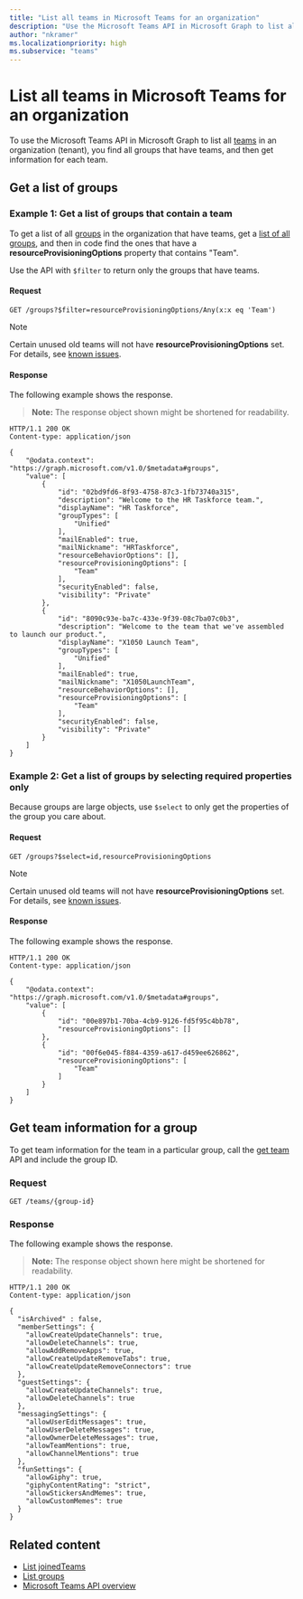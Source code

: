 ```yaml
---
title: "List all teams in Microsoft Teams for an organization"
description: "Use the Microsoft Teams API in Microsoft Graph to list all teams in an organization by finding all groups that have teams and getting information for each team."
author: "nkramer"
ms.localizationpriority: high
ms.subservice: "teams"
---
```


# List all teams in Microsoft Teams for an organization

To use the Microsoft Teams API in Microsoft Graph to list all [teams](/graph/api/resources/team) in an organization (tenant), you find all groups that have teams, and then get information for each team.

## Get a list of groups

### Example 1: Get a list of groups that contain a team

To get a list of all [groups](/graph/api/resources/group) in the organization that have teams, get a [list of all groups](/graph/api/group-list), and then in code find the ones that have a **resourceProvisioningOptions** property that contains "Team".

Use the API with `$filter` to return only the groups that have teams.

#### Request

```http
GET /groups?$filter=resourceProvisioningOptions/Any(x:x eq 'Team')
```

> [!NOTE]
> Certain unused old teams will not have **resourceProvisioningOptions** set. For details, see [known issues](https://developer.microsoft.com/en-us/graph/known-issues/?search=13633).

#### Response

The following example shows the response.

>**Note:** The response object shown might be shortened for readability. 
>
```http
HTTP/1.1 200 OK
Content-type: application/json

{
    "@odata.context": "https://graph.microsoft.com/v1.0/$metadata#groups",
    "value": [
        {
            "id": "02bd9fd6-8f93-4758-87c3-1fb73740a315",
            "description": "Welcome to the HR Taskforce team.",
            "displayName": "HR Taskforce",
            "groupTypes": [
                "Unified"
            ],
            "mailEnabled": true,
            "mailNickname": "HRTaskforce",
            "resourceBehaviorOptions": [],
            "resourceProvisioningOptions": [
                "Team"
            ],
            "securityEnabled": false,
            "visibility": "Private"
        },
        {
            "id": "8090c93e-ba7c-433e-9f39-08c7ba07c0b3",
            "description": "Welcome to the team that we've assembled to launch our product.",
            "displayName": "X1050 Launch Team",
            "groupTypes": [
                "Unified"
            ],
            "mailEnabled": true,
            "mailNickname": "X1050LaunchTeam",
            "resourceBehaviorOptions": [],
            "resourceProvisioningOptions": [
                "Team"
            ],
            "securityEnabled": false,
            "visibility": "Private"
        }
    ]
}
```

### Example 2: Get a list of groups by selecting required properties only

Because groups are large objects, use `$select` to only get the properties of the group you care about.

#### Request

```http
GET /groups?$select=id,resourceProvisioningOptions
```

> [!NOTE]
> Certain unused old teams will not have **resourceProvisioningOptions** set. For details, see [known issues](https://developer.microsoft.com/en-us/graph/known-issues/?search=13633).

#### Response

The following example shows the response.

```http
HTTP/1.1 200 OK
Content-type: application/json

{
    "@odata.context": "https://graph.microsoft.com/v1.0/$metadata#groups",
    "value": [
        {
            "id": "00e897b1-70ba-4cb9-9126-fd5f95c4bb78",
            "resourceProvisioningOptions": []
        },
        {
            "id": "00f6e045-f884-4359-a617-d459ee626862",
            "resourceProvisioningOptions": [
                "Team"
            ]
        }
    ]
}

```

## Get team information for a group

To get team information for the team in a particular group, call the [get team](/graph/api/team-get) API and include the group ID.

### Request

```http
GET /teams/{group-id}
```

### Response

The following example shows the response.

>**Note:** The response object shown here might be shortened for readability.

<!-- {
  "blockType": "ignored",
  "truncated": true,
  "@odata.type": "microsoft.graph.team"
} -->
```http
HTTP/1.1 200 OK
Content-type: application/json

{
  "isArchived" : false,
  "memberSettings": {
    "allowCreateUpdateChannels": true,
    "allowDeleteChannels": true,
    "allowAddRemoveApps": true,
    "allowCreateUpdateRemoveTabs": true,
    "allowCreateUpdateRemoveConnectors": true    
  },
  "guestSettings": {
    "allowCreateUpdateChannels": true,
    "allowDeleteChannels": true 
  },
  "messagingSettings": {
    "allowUserEditMessages": true,
    "allowUserDeleteMessages": true,
    "allowOwnerDeleteMessages": true,
    "allowTeamMentions": true,
    "allowChannelMentions": true    
  },
  "funSettings": {
    "allowGiphy": true,
    "giphyContentRating": "strict",
    "allowStickersAndMemes": true,
    "allowCustomMemes": true
  }
}
```

## Related content

- [List joinedTeams](/graph/api/user-list-joinedteams)
- [List groups](/graph/api/group-list)
- [Microsoft Teams API overview](teams-concept-overview.md)